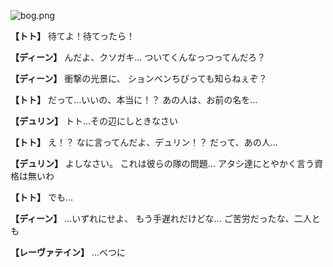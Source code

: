 
![bog.png](../images/backgrounds/bog.png)

**【トト】**
待てよ！待てったら！

**【ディーン】**
んだよ、クソガキ…
ついてくんなっつってんだろ？

**【ディーン】**
衝撃の光景に、
ションベンちびっても知らねぇぞ？

**【トト】**
だって…いいの、本当に！？
あの人は、お前の名を…

**【デュリン】**
トト…その辺にしときなさい

**【トト】**
え！？
なに言ってんだよ、デュリン！？
だって、あの人…

**【デュリン】**
よしなさい。
これは彼らの隊の問題…
アタシ達にとやかく言う資格は無いわ

**【トト】**
でも…

**【ディーン】**
…いずれにせよ、
もう手遅れだけどな…
ご苦労だったな、二人とも

**【レーヴァテイン】**
…べつに